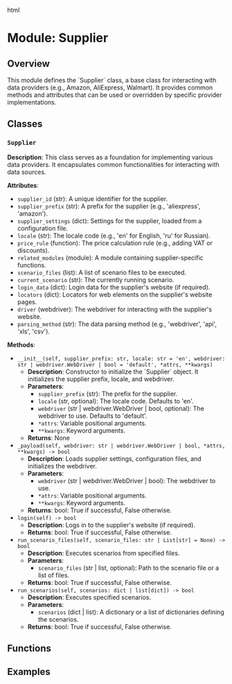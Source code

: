 html
<h1>Module: Supplier</h1>

<h2>Overview</h2>
<p>This module defines the `Supplier` class, a base class for interacting with data providers (e.g., Amazon, AliExpress, Walmart). It provides common methods and attributes that can be used or overridden by specific provider implementations.</p>

<h2>Classes</h2>

<h3><code>Supplier</code></h3>

<p><strong>Description</strong>: This class serves as a foundation for implementing various data providers. It encapsulates common functionalities for interacting with data sources.</p>

<p><strong>Attributes</strong>:</p>
<ul>
  <li><code>supplier_id</code> (str): A unique identifier for the supplier.</li>
  <li><code>supplier_prefix</code> (str): A prefix for the supplier (e.g., 'aliexpress', 'amazon').</li>
  <li><code>supplier_settings</code> (dict): Settings for the supplier, loaded from a configuration file.</li>
  <li><code>locale</code> (str): The locale code (e.g., 'en' for English, 'ru' for Russian).</li>
  <li><code>price_rule</code> (function): The price calculation rule (e.g., adding VAT or discounts).</li>
  <li><code>related_modules</code> (module): A module containing supplier-specific functions.</li>
  <li><code>scenario_files</code> (list): A list of scenario files to be executed.</li>
  <li><code>current_scenario</code> (str): The currently running scenario.</li>
  <li><code>login_data</code> (dict): Login data for the supplier's website (if required).</li>
  <li><code>locators</code> (dict): Locators for web elements on the supplier's website pages.</li>
  <li><code>driver</code> (webdriver): The webdriver for interacting with the supplier's website.</li>
  <li><code>parsing_method</code> (str): The data parsing method (e.g., 'webdriver', 'api', 'xls', 'csv').</li>
</ul>

<p><strong>Methods</strong>:</p>
<ul>
  <li><code>__init__(self, supplier_prefix: str, locale: str = 'en', webdriver: str | webdriver.WebDriver | bool = 'default', *attrs, **kwargs)</code>
    <ul>
      <li><strong>Description</strong>: Constructor to initialize the `Supplier` object. It initializes the supplier prefix, locale, and webdriver.</li>
      <li><strong>Parameters</strong>:
        <ul>
          <li><code>supplier_prefix</code> (str): The prefix for the supplier.</li>
          <li><code>locale</code> (str, optional): The locale code. Defaults to 'en'.</li>
          <li><code>webdriver</code> (str | webdriver.WebDriver | bool, optional): The webdriver to use. Defaults to 'default'.</li>
          <li><code>*attrs</code>:  Variable positional arguments.</li>
          <li><code>**kwargs</code>: Keyword arguments.</li>
        </ul>
      </li>
      <li><strong>Returns</strong>: None</li>
    </ul>
  </li>
  <li><code>_payload(self, webdriver: str | webdriver.WebDriver | bool, *attrs, **kwargs) -> bool</code>
    <ul>
      <li><strong>Description</strong>: Loads supplier settings, configuration files, and initializes the webdriver.</li>
      <li><strong>Parameters</strong>:
        <ul>
          <li><code>webdriver</code> (str | webdriver.WebDriver | bool): The webdriver to use.</li>
          <li><code>*attrs</code>: Variable positional arguments.</li>
          <li><code>**kwargs</code>: Keyword arguments.</li>
        </ul>
      </li>
      <li><strong>Returns</strong>: bool: True if successful, False otherwise.</li>
    </ul>
  </li>
  <li><code>login(self) -> bool</code>
    <ul>
      <li><strong>Description</strong>: Logs in to the supplier's website (if required).</li>
      <li><strong>Returns</strong>: bool: True if successful, False otherwise.</li>
    </ul>
  </li>
  <li><code>run_scenario_files(self, scenario_files: str | List[str] = None) -> bool</code>
    <ul>
      <li><strong>Description</strong>: Executes scenarios from specified files.</li>
      <li><strong>Parameters</strong>:
        <ul>
          <li><code>scenario_files</code> (str | list, optional): Path to the scenario file or a list of files.</li>
        </ul>
      </li>
      <li><strong>Returns</strong>: bool: True if successful, False otherwise.</li>
    </ul>
  </li>
  <li><code>run_scenarios(self, scenarios: dict | list[dict]) -> bool</code>
    <ul>
      <li><strong>Description</strong>: Executes specified scenarios.</li>
      <li><strong>Parameters</strong>:
        <ul>
          <li><code>scenarios</code> (dict | list): A dictionary or a list of dictionaries defining the scenarios.</li>
        </ul>
      </li>
      <li><strong>Returns</strong>: bool: True if successful, False otherwise.</li>
    </ul>
  </li>

</ul>

<h2>Functions</h2>
<!-- (No functions defined in the provided code snippet) -->

<h2>Examples</h2>
<!-- (Include example usage as provided in the code) -->

```
```
```html